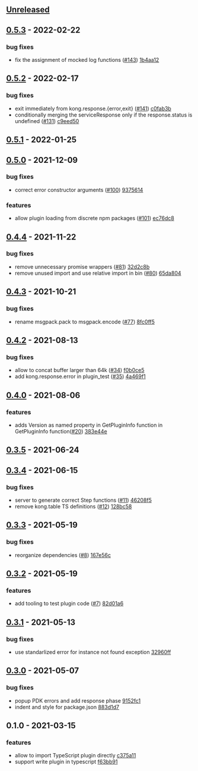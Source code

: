 <a name="unreleased"></a>
## [Unreleased]


<a name="0.5.3"></a>
## [0.5.3] - 2022-02-22
### bug fixes
- fix the assignment of mocked log functions ([#143](https://github.com/Kong/kong-js-pdk/issues/143)) [1b4aa12](https://github.com/Kong/kong-js-pdk/commit/1b4aa124d483b104ff783812fe50c261f4db8ce4)


<a name="0.5.2"></a>
## [0.5.2] - 2022-02-17
### bug fixes
- exit immediately from kong.response.{error,exit} ([#141](https://github.com/Kong/kong-js-pdk/issues/141)) [c0fab3b](https://github.com/Kong/kong-js-pdk/commit/c0fab3b097f590af547eca648e44e00a0e4c4c0e)
- conditionally merging the serviceResponse only if the response.status is undefined ([#131](https://github.com/Kong/kong-js-pdk/issues/131)) [c9eed50](https://github.com/Kong/kong-js-pdk/commit/c9eed50e29bceb59db5a17506dcf086cc906f050)


<a name="0.5.1"></a>
## [0.5.1] - 2022-01-25

<a name="0.5.0"></a>
## [0.5.0] - 2021-12-09
### bug fixes
- correct error constructor arguments ([#100](https://github.com/Kong/kong-js-pdk/issues/100)) [9375614](https://github.com/Kong/kong-js-pdk/commit/9375614c7c3d5b198ee858a174c065a98b658f95)

### features
- allow plugin loading from discrete npm packages ([#101](https://github.com/Kong/kong-js-pdk/issues/101)) [ec76dc8](https://github.com/Kong/kong-js-pdk/commit/ec76dc83132d388aeecca41fb5e756c0b40fbd26)


<a name="0.4.4"></a>
## [0.4.4] - 2021-11-22
### bug fixes
- remove unnecessary promise wrappers ([#81](https://github.com/Kong/kong-js-pdk/issues/81)) [32d2c8b](https://github.com/Kong/kong-js-pdk/commit/32d2c8bc46734bedbd242850fa0c69584c624d22)
- remove unused import and use relative import in bin ([#80](https://github.com/Kong/kong-js-pdk/issues/80)) [65da804](https://github.com/Kong/kong-js-pdk/commit/65da804ab70ab2846b7b9a629281b65e171b0373)


<a name="0.4.3"></a>
## [0.4.3] - 2021-10-21
### bug fixes
- rename msgpack.pack to msgpack.encode ([#77](https://github.com/Kong/kong-js-pdk/issues/77)) [8fc0ff5](https://github.com/Kong/kong-js-pdk/commit/8fc0ff5ef9bcee5d446bdf3b19a5457c98c69f1a)


<a name="0.4.2"></a>
## [0.4.2] - 2021-08-13
### bug fixes
- allow to concat buffer larger than 64k ([#34](https://github.com/Kong/kong-js-pdk/issues/34)) [f0b0ce5](https://github.com/Kong/kong-js-pdk/commit/f0b0ce5f1a2ae5857402a3db931ba1f7b0bb8df0)
- add kong.response.error in plugin_test ([#35](https://github.com/Kong/kong-js-pdk/issues/35)) [4a469f1](https://github.com/Kong/kong-js-pdk/commit/4a469f1d77327890c0bb6217a418bcdc64acbc34)


<a name="0.4.0"></a>
## [0.4.0] - 2021-08-06
### features
- adds Version as named property in GetPluginInfo function in GetPluginInfo function([#20](https://github.com/Kong/kong-js-pdk/issues/20)) [383e44e](https://github.com/Kong/kong-js-pdk/commit/383e44e50ade0a74b390a0a822659591280dae3a)


<a name="0.3.5"></a>
## [0.3.5] - 2021-06-24

<a name="0.3.4"></a>
## [0.3.4] - 2021-06-15
### bug fixes
- server to generate correct Step functions ([#11](https://github.com/Kong/kong-js-pdk/issues/11)) [46208f5](https://github.com/Kong/kong-js-pdk/commit/46208f5c5c3968a82bddfd185b47dc8b34d8cb92)
- remove kong.table TS definitions ([#12](https://github.com/Kong/kong-js-pdk/issues/12)) [128bc58](https://github.com/Kong/kong-js-pdk/commit/128bc5850d9cdf4f51124623d394093914326f3e)


<a name="0.3.3"></a>
## [0.3.3] - 2021-05-19
### bug fixes
- reorganize dependencies ([#8](https://github.com/Kong/kong-js-pdk/issues/8)) [167e56c](https://github.com/Kong/kong-js-pdk/commit/167e56c2b1de07efd345bfddafff8ae7201e7a9b)


<a name="0.3.2"></a>
## [0.3.2] - 2021-05-19
### features
- add tooling to test plugin code ([#7](https://github.com/Kong/kong-js-pdk/issues/7)) [82d01a6](https://github.com/Kong/kong-js-pdk/commit/82d01a68885c5b049dc72aaf0a969cc476bbb38d)


<a name="0.3.1"></a>
## [0.3.1] - 2021-05-13
### bug fixes
- use standarlized error for instance not found exception [32960ff](https://github.com/Kong/kong-js-pdk/commit/32960ff1015f2cc85d2ad147d4fc31a1ba543b7d)


<a name="0.3.0"></a>
## [0.3.0] - 2021-05-07
### bug fixes
- popup PDK errors and add response phase [9152fc1](https://github.com/Kong/kong-js-pdk/commit/9152fc187420c66d2421af8ecdffbfe0617ea482)
- indent and style for package.json [883d1d7](https://github.com/Kong/kong-js-pdk/commit/883d1d7778b224cc5a836b78f74f125209f420ad)


<a name="0.1.0"></a>
## 0.1.0 - 2021-03-15
### features
- allow to import TypeScript plugin directly [c375a11](https://github.com/Kong/kong-js-pdk/commit/c375a11587af296ffeca5b103fa6e8c51e79d1a4)
- support write plugin in typescript [f63bb91](https://github.com/Kong/kong-js-pdk/commit/f63bb9182cc422f9a80c89abc59f6725dc6b426c)


[Unreleased]: https://github.com/Kong/kong-js-pdk/compare/0.5.3...HEAD
[0.5.3]: https://github.com/Kong/kong-js-pdk/compare/0.5.2...0.5.3
[0.5.2]: https://github.com/Kong/kong-js-pdk/compare/0.5.1...0.5.2
[0.5.1]: https://github.com/Kong/kong-js-pdk/compare/0.5.0...0.5.1
[0.5.0]: https://github.com/Kong/kong-js-pdk/compare/0.4.4...0.5.0
[0.4.4]: https://github.com/Kong/kong-js-pdk/compare/0.4.3...0.4.4
[0.4.3]: https://github.com/Kong/kong-js-pdk/compare/0.4.2...0.4.3
[0.4.2]: https://github.com/Kong/kong-js-pdk/compare/0.4.0...0.4.2
[0.4.0]: https://github.com/Kong/kong-js-pdk/compare/0.3.5...0.4.0
[0.3.5]: https://github.com/Kong/kong-js-pdk/compare/0.3.4...0.3.5
[0.3.4]: https://github.com/Kong/kong-js-pdk/compare/0.3.3...0.3.4
[0.3.3]: https://github.com/Kong/kong-js-pdk/compare/0.3.2...0.3.3
[0.3.2]: https://github.com/Kong/kong-js-pdk/compare/0.3.1...0.3.2
[0.3.1]: https://github.com/Kong/kong-js-pdk/compare/0.3.0...0.3.1
[0.3.0]: https://github.com/Kong/kong-js-pdk/compare/0.1.0...0.3.0
